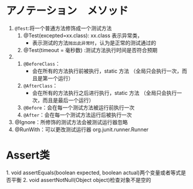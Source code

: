 # アノテーション　メソッド
1. `@Test`:将一个普通方法修饰成一个测试方法 
    1. @Test(excepted=xx.class): xx.class 表示异常类，
        - 表示测试的方法`抛出此异常时`，认为是正常的测试通过的 
    2. @Test(timeout = 毫秒数) :测试方法执行时间是否符合预期
2. 
    1. `@BeforeClass`： 
        - 会在所有的方法执行前被执行，static 方法 （全局只会执行一次，而且是第一个运行）
    2. `@AfterClass`：
        - 会在所有的方法执行之后进行执行，static 方法 （全局只会执行一次，而且是最后一个运行）
    3. `@Before`：会在每一个测试方法被运行前执行一次
    4. `@After`：会在每一个测试方法运行后被执行一次
3. @Ignore：所修饰的测试方法会被测试运行器忽略
4. @RunWith：可以更改测试运行器 org.junit.runner.Runner

# Assert类
​1. ​void assertEquals​(boolean expected, boolean actual)​两个变量或者等式是否平衡
2. void assertNotNull​(Object object)​检查对象不是空的